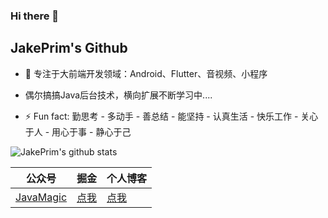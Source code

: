 ### Hi there 👋

<!--
**JakePrim/JakePrim** is a ✨ _special_ ✨ repository because its `README.md` (this file) appears on your GitHub profile.

Here are some ideas to get you started:

- 🔭 I’m currently working on ...
- 🌱 I’m currently learning ...
- 👯 I’m looking to collaborate on ...
- 🤔 I’m looking for help with ...
- 💬 Ask me about ...
- 📫 How to reach me: ...
- 😄 Pronouns: ...
- ⚡ Fun fact: ...
-->
## JakePrim's Github

- 🔭 专注于大前端开发领域：Android、Flutter、音视频、小程序
- 偶尔搞搞Java后台技术，横向扩展不断学习中....

- ⚡ Fun fact: 勤思考 - 多动手 - 善总结 - 能坚持 - 认真生活 - 快乐工作 - 关心于人 - 用心于事 - 静心于己

![JakePrim's github stats](https://github-readme-stats.vercel.app/api?username=JakePrim&show_icons=true&theme=dracula)


| 公众号   | 掘金     | 个人博客
|---------|---------|---------
| [JavaMagic]()  |  [点我](https://juejin.im/user/58b90798128fe10064336192) |   [点我](https://www.yuque.com/jakeprim) 
